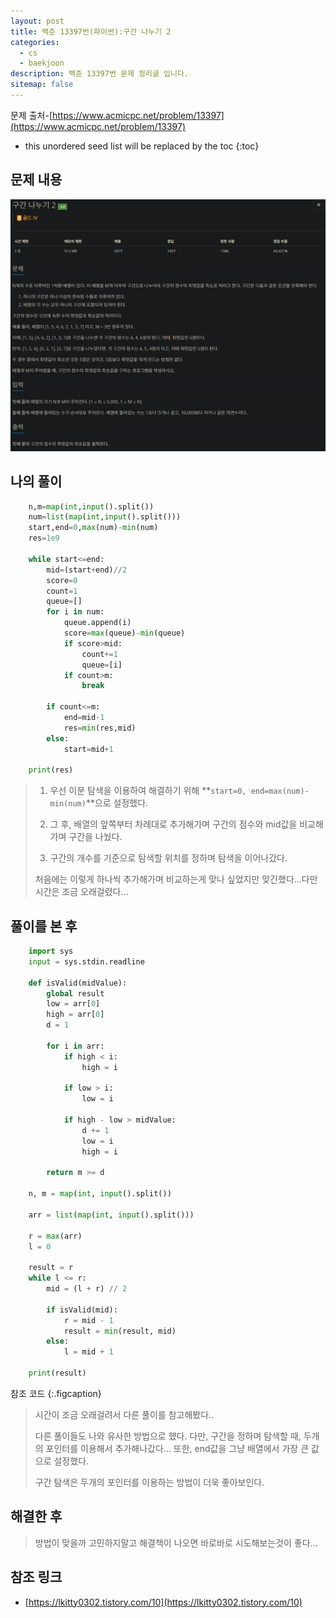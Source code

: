 ```yaml
---
layout: post
title: 백준 13397번(파이썬):구간 나누기 2
categories: 
  - cs
  - baekjoon
description: 백준 13397번 문제 정리글 입니다.
sitemap: false
---
```


문제 출처-[https://www.acmicpc.net/problem/13397](https://www.acmicpc.net/problem/13397)

* this unordered seed list will be replaced by the toc
{:toc}

## 문제 내용

![백준 13397번](/assets/img/blog/bj13397.png)

## 나의 풀이

```python
    n,m=map(int,input().split())
    num=list(map(int,input().split()))
    start,end=0,max(num)-min(num)
    res=1e9

    while start<=end:
        mid=(start+end)//2
        score=0
        count=1
        queue=[]
        for i in num:
            queue.append(i)
            score=max(queue)-min(queue)
            if score>mid:
                count+=1
                queue=[i]
            if count>m:
                break

        if count<=m:
            end=mid-1
            res=min(res,mid)
        else:
            start=mid+1

    print(res)
```

> 1.  우선 이분 탐색을 이용하여 해결하기 위해 **`start=0, end=max(num)-min(num)`**으로 설정했다.
>
> 2.  그 후, 배열의 앞쪽부터 차례대로 추가해가며 구간의 점수와 mid값을 비교해가며 구간을 나눴다.
>
> 3.  구간의 개수를 기준으로 탐색할 위치를 정하며 탐색을 이어나갔다.
>
> 처음에는 이렇게 하나씩 추가해가며 비교하는게 맞나 싶었지만 맞긴했다…다만 시간은 조금 오래걸렸다…

## 풀이를 본 후

```python
    import sys
    input = sys.stdin.readline

    def isValid(midValue):
        global result
        low = arr[0]
        high = arr[0]
        d = 1

        for i in arr:
            if high < i:
                high = i

            if low > i:
                low = i

            if high - low > midValue:
                d += 1
                low = i
                high = i

        return m >= d

    n, m = map(int, input().split())

    arr = list(map(int, input().split()))

    r = max(arr)
    l = 0

    result = r
    while l <= r:
        mid = (l + r) // 2

        if isValid(mid):
            r = mid - 1
            result = min(result, mid)
        else:
            l = mid + 1

    print(result)
```

참조 코드
{:.figcaption}

> 시간이 조금 오래걸려서 다른 풀이를 참고해봤다..
>
> 다른 풀이들도 나와 유사한 방법으로 했다. 다만, 구간을 정하며 탐색할 때, 두개의 포인터를 이용해서 추가해나갔다… 또한, end값을 그냥 배열에서 가장 큰 값으로 설정했다.
>
> 구간 탐색은 두개의 포인터를 이용하는 방법이 더욱 좋아보인다.

## 해결한 후

> 방법이 맞을까 고민하지말고 해결책이 나오면 바로바로 시도해보는것이 좋다...

## 참조 링크

- [https://lkitty0302.tistory.com/10](https://lkitty0302.tistory.com/10)
